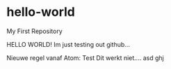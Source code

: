 # hello-world
My First Repository

HELLO WORLD!
Im just testing out github...

Nieuwe regel vanaf Atom:
Test
Dit werkt niet....
asd
ghj
